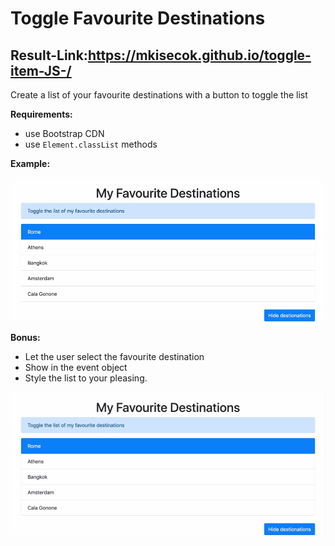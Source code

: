 # Toggle Favourite Destinations

## Result-Link:https://mkisecok.github.io/toggle-item-JS-/

Create a list of your favourite destinations with a button to toggle the list

**Requirements:**
- use Bootstrap CDN
- use `Element.classList` methods

**Example:**

![screenshot](toggle.gif)

**Bonus:**

- Let the user select the favourite destination
- Show in the event object
- Style the list to your pleasing.

![screenshot](select.gif)


